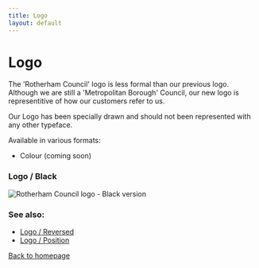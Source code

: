 ```yaml
---
title: Logo
layout: default
---
```


# Logo

The 'Rotherham Council' logo is less formal than our previous logo. Although we are still a 'Metropolitan Borough' Council, our new logo is representitive of how our customers refer to us.

Our Logo has been specially drawn and should not been represented with any other typeface.

Available in various formats:
- Colour (coming soon)

### Logo / Black
![Rotherham Council logo - Black version](https://rothgov.github.io/design/images/rmbc-logo-black.svg "Rotherham Council - Black Logo")

### See also:
- [Logo / Reversed](/styleguide/logo-reversed)
- [Logo / Position](/styleguide/logo-position)

[Back to homepage](/styleguide/)
